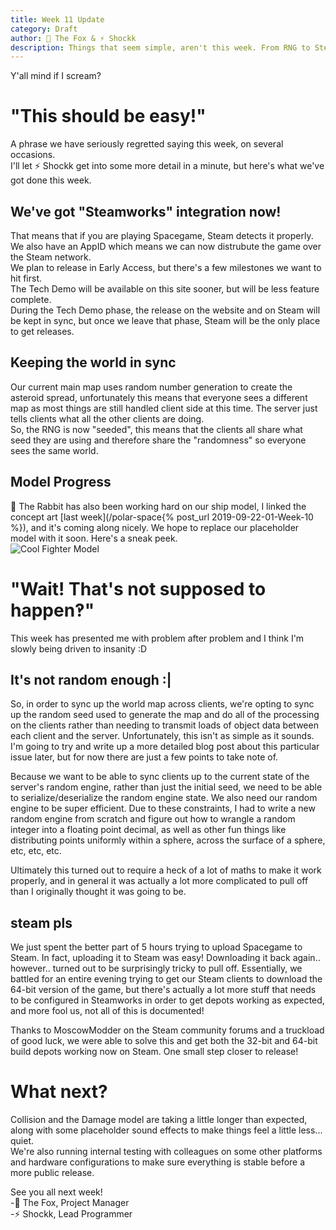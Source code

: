 ```yaml
---
title: Week 11 Update
category: Draft
author: 🦊 The Fox & ⚡ Shockk
description: Things that seem simple, aren't this week. From RNG to Steamworks, stuff that should have been easy really wasn't.
---
```


Y'all mind if I scream?

# "This should be easy!"

A phrase we have seriously regretted saying this week, on several occasions.  
I'll let ⚡ Shockk get into some more detail in a minute, but here's what we've got done this week.

## We've got "Steamworks" integration now!
That means that if you are playing Spacegame, Steam detects it properly. We also have an AppID which means we can now distrubute the game over the Steam network.  
We plan to release in Early Access, but there's a few milestones we want to hit first.  
The Tech Demo will be available on this site sooner, but will be less feature complete.  
During the Tech Demo phase, the release on the website and on Steam will be kept in sync, but once we leave that phase, Steam will be the only place to get releases.

## Keeping the world in sync

Our current main map uses random number generation to create the asteroid spread, unfortunately this means that everyone sees a different map as most things are still handled client side at this time. The server just tells clients what all the other clients are doing.  
So, the RNG is now "seeded", this means that the clients all share what seed they are using and therefore share the "randomness" so everyone sees the same world.

## Model Progress

🐰 The Rabbit has also been working hard on our ship model, I linked the concept art [last week](/polar-space{% post_url 2019-09-22-01-Week-10 %}), and it's coming along nicely. We hope to replace our placeholder model with it soon. Here's a sneak peek.  
![Cool Fighter Model](/polar-space/assets/img/f_mod1.png)

# "Wait! That's not supposed to happen‽"

This week has presented me with problem after problem and I think I'm slowly being driven to insanity :D

## It's not random enough :|

So, in order to sync up the world map across clients, we're opting to sync up the random seed used to generate the map and do all of the processing on the clients rather than needing to transmit loads of object data between each client and the server. Unfortunately, this isn't as simple as it sounds. I'm going to try and write up a more detailed blog post about this particular issue later, but for now there are just a few points to take note of.

Because we want to be able to sync clients up to the current state of the server's random engine, rather than just the initial seed, we need to be able to serialize/deserialize the random engine state. We also need our random engine to be super efficient. Due to these constraints, I had to write a new random engine from scratch and figure out how to wrangle a random integer into a floating point decimal, as well as other fun things like distributing points uniformly within a sphere, across the surface of a sphere, etc, etc, etc.

Ultimately this turned out to require a heck of a lot of maths to make it work properly, and in general it was actually a lot more complicated to pull off than I originally thought it was going to be.

## steam pls

We just spent the better part of 5 hours trying to upload Spacegame to Steam. In fact, uploading it to Steam was easy! Downloading it back again.. however.. turned out to be surprisingly tricky to pull off. Essentially, we battled for an entire evening trying to get our Steam clients to download the 64-bit version of the game, but there's actually a lot more stuff that needs to be configured in Steamworks in order to get depots working as expected, and more fool us, not all of this is documented!

Thanks to MoscowModder on the Steam community forums and a truckload of good luck, we were able to solve this and get both the 32-bit and 64-bit build depots working now on Steam. One small step closer to release!

# What next?

Collision and the Damage model are taking a little longer than expected, along with some placeholder sound effects to make things feel a little less... quiet.  
We're also running internal testing with colleagues on some other platforms and hardware configurations to make sure everything is stable before a more public release.

See you all next week!  
-🦊 The Fox, Project Manager  
-⚡ Shockk, Lead Programmer
